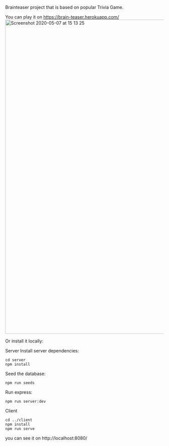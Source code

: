 Brainteaser project that is based on popular Trivia Game.

You can play it on https://brain-teaser.herokuapp.com/
<img width="1000" alt="Screenshot 2020-05-07 at 15 13 25" src="https://user-images.githubusercontent.com/58289892/81304872-8f6bc700-9075-11ea-8583-f1b779338dc7.png">

Or install it locally:

Server
Install server dependencies:
```
cd server
npm install
```
Seed the database:
```
npm run seeds
```
Run express:
```
npm run server:dev
```

Client
```
cd ../client
npm install
npm run serve
```

you can see it on http://localhost:8080/


